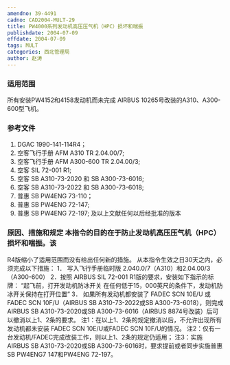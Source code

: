 ```yaml
---
amendno: 39-4491
cadno: CAD2004-MULT-29
title: PW4000系列发动机高压压气机（HPC）损坏和喘振
publishdate: 2004-07-09
effdate: 2004-07-09
tags: MULT
categories: 西北管理局
author: 赵涛
---
```


### 适用范围 
所有安装PW4152和4158发动机而未完成 AIRBUS 10265号改装的A310、A300-600型飞机。

<!--more-->
### 参考文件
1. DGAC 1990-141-114R4； 
2. 空客飞行手册 AFM A310 TR 2.04.00/7; 
3. 空客飞行手册 AFM A300-600 TR 2.04.00/3; 
4. 空客 SIL 72-001 R1; 
5. 空客 SB A310-73-2020 和 SB A300-73-6016; 
6. 空客 SB A310-73-2022 和 SB A300-73-6018; 
7. 普惠 SB PW4ENG 73-110； 
8. 普惠 SB PW4ENG 72-147; 
9. 普惠 SB PW4ENG 72-197; 及以上文献任何以后经批准的版本

### 原因、措施和规定 本指令的目的在于防止发动机高压压气机（HPC）损坏和喘振。该
         
R4版缩小了适用范围而没有给出任何新的措施。     从本指令生效之日30天之内，必须完成以下措施： 
1．
写入飞行手册临时版 2.040.0/7（A310）和2.04.00/3（A300-600） 
2．按照
AIRBUS SIL 72-001 R1版的要求，安装如下指示的标牌： 
“起飞前，打开发动机防冰开关 在任何低于15，000英尺的条件下，发动机防冰开关保持在打开位置” 
3．
如果所有发动机都安装了 FADEC SCN 10E/U 或FADEC SCN 10F/U（AIRBUS SB A310-73-2022或SB A300-73-6018），则完成AIRBUS SB A310-73-2020或SB A300-73-6016（AIRBUS 8874号改装）后可以撤消以上1、2条的要求。 注1：在以上1、2条的规定撤消以后，不允许出现所有发动机都未安装 FADEC SCN 10E/U或FADEC SCN 10F/U的情况。 注2：仅有一台发动机/FADEC完成改装工作，则以上1、2条的规定仍适用； 注3：实施AIRBUS SB A310-73-2020或SB A300-73-6016时，要求提前或者同步实施普惠SB PW4ENG7 147和PW4ENG 72-197。 

